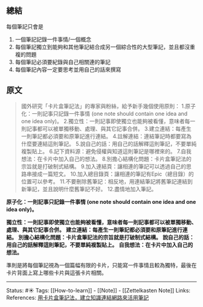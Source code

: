 
## 總結
每個筆記只會是
1. 一個筆記記錄一件事情/一個概念
2. 每個筆記獨立到能夠和其他筆記結合成另一個綜合性的大型筆記，並且都沒重複的問題
3. 每個筆記必須要紀錄與自己相關連的筆記
4. 每個筆記內容一定要思考並用自己的話來撰寫
## 原文

> 國外研究「卡片盒筆記法」的專家與粉絲，給予新手幾個使用原則： 
  1.原子化：一則記事只記錄一件事情 (one note should contain one idea and one idea only)。
2.獨立性：一則記事即使獨立也能夠被看懂，意味者每一則記事都可以被單獨移動、處理、與其它記事合併。
3.建立連結：每產生一則筆記都必須要和原筆記進行連結。
4.註解連結：連結筆記時都要寫為什麼要連結這則筆記。
5.說自己的話：用自己的話解釋這則筆記，不要單純複製貼上。
6.記下資料源：避免侵權與知道這則筆記是哪裡來的。
7.自我想法：在卡片中加入自己的想法。
8.別擔心結構化問題：卡片盒筆記法的宗旨就是打破制式結構。
9.加入連結頁：讓相連的筆記可以透過自己的思路串接成一篇短文。
10.加入總目錄頁：讓相連的筆記有Epic（總目錄）的位置可以參考。
11.不要刪除舊筆記：相反地，用連結筆記將舊筆記連結到新筆記，並且說明什麼舊筆記不好。
12.盡情地加入筆記。


**原子化：一則記事只記錄一件事情 (one note should contain one idea and one idea only)。**

**獨立性：一則記事即使獨立也能夠被看懂，意味者每一則記事都可以被單獨移動、處理、與其它記事合併。**
**建立連結：每產生一則筆記都必須要和原筆記進行連結。**
**別擔心結構化問題：卡片盒筆記法的宗旨就是打破制式結構。**
**說自己的話：用自己的話解釋這則筆記，不要單純複製貼上。**
**自我想法：在卡片中加入自己的想法。**

準則是將每個筆記視為一個篇幅有限的卡片，只能寫一件事情且較為獨特，最後在卡片背面上寫上哪些卡片與這張卡片相關。




---
Status: #☀️
Tags:
[[How-to-learn]] - [[Note]] - [[Zettelkasten Note]]
Links: 				
References:
[用卡片盒筆記法，建立知識連結網路來活用筆記](https://medium.com/pm%E7%9A%84%E7%94%9F%E7%94%A2%E5%8A%9B%E5%B7%A5%E5%85%B7%E7%AE%B1/zettelkasten%E5%8D%A1%E7%89%87%E7%9B%92%E7%AD%86%E8%A8%98%E6%B3%95-%E5%BB%BA%E7%AB%8B%E7%9F%A5%E8%AD%98%E9%80%A3%E7%B5%90%E7%B6%B2%E8%B7%AF%E4%BE%86%E6%B4%BB%E7%94%A8%E7%AD%86%E8%A8%98-f85a91729521)